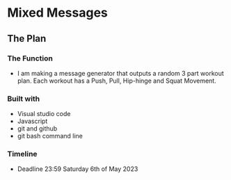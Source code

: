 # Mixed Messages

## The Plan

### The Function
- I am making a message generator that outputs a random 3 part workout plan. Each workout has a Push, Pull, Hip-hinge and Squat Movement.

### Built with
- Visual studio code
- Javascript
- git and github
- git bash command line

### Timeline
- Deadline 23:59 Saturday 6th of May 2023
